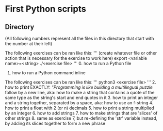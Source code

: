 # First Python scripts
## Directory
(All following numbers represent all the files in this directory that start with the number at their left)

The following exercises can be ran like this:
'''
(create whatever file or other action that is necessary for the exercise to work here)
export \<variable name\>=\<string\>
./\<exercise file\>
'''
0. how to run a Python file
1. how to run a Python command inline

The following exercises can be ran like this:
'''
python3 \<exercise file\>
'''
2. how to print EXACTLY: _"Programming is like building a multilingual puzzle_ follow by a new line, aka: how to make a string that contains a quote of the same type as the string's start and end quotes in it
3. how to print an integer and a string together, separated by a space, aka: how to use an f-string
4. how to print a float with 2 (or n) decimals
5. how to print a string multiplied by an integer
6. how to add strings
7. how to make strings that are 'slices' of other strings
8. same as exercise 7, but re-defining the 'str' variable instead, by adding its slices together to form a new phrase

